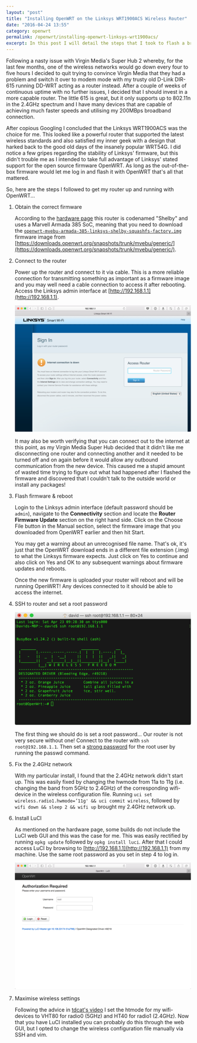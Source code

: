```yaml
---
layout: "post"
title: "Installing OpenWRT on the Linksys WRT1900ACS Wireless Router"
date: "2016-04-24 13:55"
category: openwrt
permalink: /openwrt/installing-openwrt-linksys-wrt1900acs/
excerpt: In this post I will detail the steps that I took to flash a brand new Linksys WRT1900ACS wireless router with the latest OpenWRT firmware.
---
```


Following a nasty issue with Virgin Media's Super Hub 2 whereby, for the last few months, one of the wireless networks would go down every four to five hours I decided to quit trying to convince Virgin Media that they had a problem and switch it over to modem mode with my trusty old D-Link DIR-615 running DD-WRT acting as a router instead. After a couple of weeks of continuous uptime with no further issues, I decided that I should invest in a more capable router. The little 615 is great, but it only supports up to 802.11n in the 2.4GHz spectrum and I have many devices that are capable of achieving much faster speeds and utilising my 200MBps broadband connection.

After copious Googling I concluded that the Linksys WRT1900ACS was the choice for me. This looked like a powerful router that supported the latest wireless standards and also satisfied my inner geek with a design that harked back to the good old days of the insanely popular WRT54G. I did notice a few gripes regarding the stability of Linksys' firmware, but this didn't trouble me as I intended to take full advantage of Linksys' stated support for the open source firmware OpenWRT. As long as the out-of-the-box firmware would let me log in and flash it with OpenWRT that's all that mattered.

So, here are the steps I followed to get my router up and running with OpenWRT...

1. Obtain the correct firmware

    According to the [hardware page](https://wiki.openwrt.org/toh/linksys/wrt1900acs) this router is codenamed "Shelby" and uses a Marvell Armada 385 SoC, meaning that you need to download the [`openwrt-mvebu-armada-385-linksys-shelby-squashfs-factory.img`](https://downloads.openwrt.org/snapshots/trunk/mvebu/generic/openwrt-mvebu-armada-385-linksys-shelby-squashfs-factory.img) firmware image from [https://downloads.openwrt.org/snapshots/trunk/mvebu/generic/](https://downloads.openwrt.org/snapshots/trunk/mvebu/generic/).

2. Connect to the router

    Power up the router and connect to it via cable. This is a more reliable connection for transmitting something as important as a firmware image and you may well need a cable connection to access it after rebooting. Access the Linksys admin interface at [http://192.168.1.1](http://192.168.1.1).

    <span class="image fit">![Linksys login page](/images/fulls/OpenWRT-Linksys-1.png)</span>

    It may also be worth verifying that you can connect out to the internet at this point, as my Virgin Media Super Hub decided that it didn't like me disconnecting one router and connecting another and it needed to be turned off and on again before it would allow any outbound communication from the new device. This caused me a stupid amount of wasted time trying to figure out what had happened after I flashed the firmware and discovered that I couldn't talk to the outside world or install any packages!

3. Flash firmware & reboot

    Login to the Linksys admin interface (default password should be `admin`), navigate to the **Connectivity** section and locate the **Router Firmware Update** section on the right hand side. Click on the Choose File button in the Manual section, select the firmware image that you downloaded from OpenWRT earlier and then hit Start.

    You may get a warning about an unrecognised file name. That's ok, it's just that the OpenWRT download ends in a different file extension (.img) to what the Linksys firmware expects. Just click on Yes to continue and also click on Yes and OK to any subsequent warnings about firmware updates and reboots.

    Once the new firmware is uploaded your router will reboot and will be running OpenWRT! Any devices connected to it should be able to access the internet.

4. SSH to router and set a root password

    <span class="image fit">![Linksys login page](/images/fulls/OpenWRT-Linksys-6.png)</span>

    The first thing we should do is set a root password... Our router is not very secure without one! Connect to the router with `ssh root@192.168.1.1`. Then set a [strong password](https://open.buffer.com/creating-a-secure-password/) for the root user by running the passwd command.

6. Fix the 2.4GHz network

    With my particular install, I found that the 2.4GHz network didn't start up. This was easily fixed by changing the hwmode from 11a to 11g (i.e. changing the band from 5GHz to 2.4GHz) of the corresponding wifi-device in the wireless configuration file. Running `uci set wireless.radio1.hwmode=’11g' && uci commit wireless`, followed by `wifi down && sleep 2 && wifi up` brought my 2.4GHz network up.

7. Install LuCI

    As mentioned on the hardware page, some builds do not include the LuCI web GUI and this was the case for me. This was easily rectified by running `opkg update` followed by `opkg install luci`. After that I could access LuCI by browsing to [http://192.168.1.1](http://192.168.1.1) from my machine. Use the same root password as you set in step 4 to log in.

    <span class="image fit">![Linksys login page](/images/fulls/OpenWRT-Linksys-7.png)</span>

8. Maximise wireless settings

    Following the advice in [tdcat's video](http://tdcat.com/2015/10/openwrt-wireless-settings/) I set the htmode for my wifi-devices to VHT80 for radio0 (5GHz) and HT40 for radio1 (2.4GHz). Now that you have LuCI installed you can probably do this through the web GUI, but I opted to change the wireless configuration file manually via SSH and vim.
